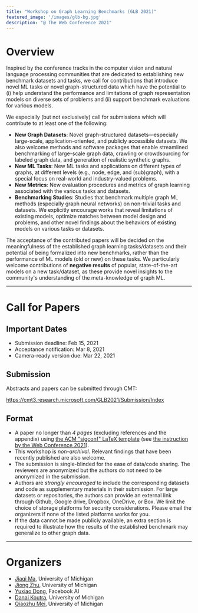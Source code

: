 ```yaml
---
title: "Workshop on Graph Learning Benchmarks (GLB 2021)"
featured_image: '/images/glb-bg.jpg'
description: "@ The Web Conference 2021"
---
```


# Overview

Inspired by the conference tracks in the computer vision and natural language processing communities that are dedicated to establishing new benchmark datasets and tasks, we call for contributions that introduce novel ML tasks or novel graph-structured data which have the potential to (i) help understand the performance and limitations of graph representation models on diverse sets of problems and (ii) support benchmark evaluations for various models. 

We especially (but not exclusively) call for submissions which will contribute to at least one of the following:
- **New Graph Datasets**: Novel graph-structured datasets—especially large-scale, application-oriented, and publicly accessible datasets. We also welcome methods and software packages that enable streamlined benchmarking of large-scale graph data, crawling or crowdsourcing for labeled graph data, and generation of realistic synthetic graphs.
- **New ML Tasks**: New ML tasks and applications on different types of graphs, at different levels (e.g., node, edge, and (sub)graph), with a special focus on real-world and industry-valued problems.
- **New Metrics**: New evaluation procedures and metrics of graph learning associated with the various tasks and datasets.
- **Benchmarking Studies**: Studies that benchmark multiple graph ML methods (especially graph neural networks) on non-trivial tasks and datasets. We explicitly encourage works that reveal limitations of existing models, optimize matches between model design and problems, and other novel findings about the behaviors of existing models on various tasks or datasets.

The acceptance of the contributed papers will be decided on the meaningfulness of the established graph learning tasks/datasets and their potential of being formalized into new benchmarks, rather than the performance of ML models (old or new) on these tasks. We particularly welcome contributions of **negative results** of popular, state-of-the-art models on a new task/dataset, as these provide novel insights to the community's understanding of the meta-knowledge of graph ML.



---

# Call for Papers

## Important Dates
- Submission deadline: Feb 15, 2021
- Acceptance notification: Mar 8, 2021
- Camera-ready version due: Mar 22, 2021

## Submission
Abstracts and papers can be submitted through CMT: 

https://cmt3.research.microsoft.com/GLB2021/Submission/Index

## Format
- A paper no longer than *4 pages* (excluding references and the appendix) using [the ACM "sigconf" LaTeX template](https://www.acm.org/binaries/content/assets/publications/consolidated-tex-template/acmart-master.zip) (see [the instruction by the Web Conference 2021](https://www2021.thewebconf.org/authors/call-for-papers)).
- This workshop is *non-archival*. Relevant findings that have been recently published are also welcome.
- The submission is single-blinded for the ease of data/code sharing. The reviewers are anonymized but the authors do not need to be anonymized in the submission.
- Authors are *strongly encouraged* to include the corresponding datasets and code as supplementary materials in their submission. For large datasets or repositories, the authors can provide an external link through Github, Google drive, Dropbox, OneDrive, or Box. We limit the choice of storage platforms for security considerations. Please email the organizers if none of the listed platforms works for you.
- If the data cannot be made publicly available, an extra section is required to illustrate how the results of the established benchmark may generalize to other graph data.


---

# Organizers
- [Jiaqi Ma](http://www.jiaqima.com/), University of Michigan
- [Jiong Zhu](https://www.jiongzhu.net/), University of Michigan
- [Yuxiao Dong](https://ericdongyx.github.io/), Facebook AI
- [Danai Koutra](https://web.eecs.umich.edu/~dkoutra/), University of Michigan
- [Qiaozhu Mei](http://www-personal.umich.edu/~qmei/), University of Michigan
